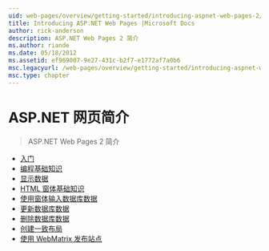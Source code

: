 ```yaml
---
uid: web-pages/overview/getting-started/introducing-aspnet-web-pages-2/index
title: Introducing ASP.NET Web Pages |Microsoft Docs
author: rick-anderson
description: ASP.NET Web Pages 2 简介
ms.author: riande
ms.date: 05/18/2012
ms.assetid: ef969007-9e27-431c-b2f7-e1772af7a0b6
msc.legacyurl: /web-pages/overview/getting-started/introducing-aspnet-web-pages-2
msc.type: chapter
---
```

<a name="introducing-aspnet-web-pages"></a>ASP.NET 网页简介
====================
> ASP.NET Web Pages 2 简介


- [入门](getting-started.md)
- [编程基础知识](intro-to-web-pages-programming.md)
- [显示数据](displaying-data.md)
- [HTML 窗体基础知识](form-basics.md)
- [使用窗体输入数据库数据](entering-data.md)
- [更新数据库数据](updating-data.md)
- [删除数据库数据](deleting-data.md)
- [创建一致布局](layouts.md)
- [使用 WebMatrix 发布站点](publishing.md)
